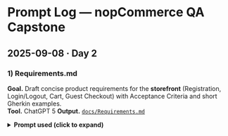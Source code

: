 # Prompt Log — nopCommerce QA Capstone

## 2025-09-08 · Day 2

### 1) Requirements.md
**Goal.** Draft concise product requirements for the **storefront** (Registration, Login/Logout, Cart, Guest Checkout) with Acceptance Criteria and short Gherkin examples.  
**Tool.** ChatGPT 5
**Output.** [`docs/Requirements.md`](docs/Requirements.md)

<details>
<summary><b>Prompt used (click to expand)</b></summary>

```text
Draft Requirements.md for the nopCommerce storefront (https://demo.nopcommerce.com).
Include: Scope, Out of Scope, Assumptions. For features Registration, Login/Logout,
Shopping Cart, Guest Checkout — write clear Acceptance Criteria and give a short
Gherkin example for the happy path (plus one negative for Registration).
Keep the wording concise and implementation-agnostic.

